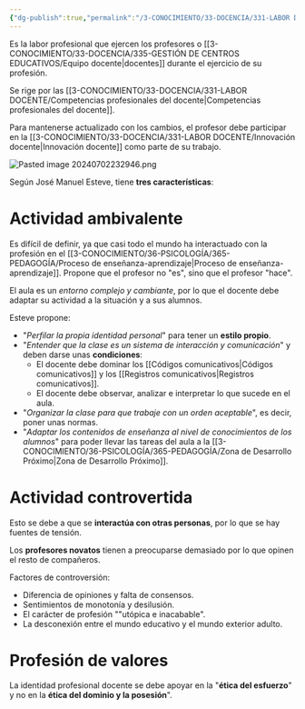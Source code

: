 ```yaml
---
{"dg-publish":true,"permalink":"/3-CONOCIMIENTO/33-DOCENCIA/331-LABOR DOCENTE/Profesión docente/"}
---
```


Es la labor profesional que ejercen los profesores o [[3-CONOCIMIENTO/33-DOCENCIA/335-GESTIÓN DE CENTROS EDUCATIVOS/Equipo docente\|docentes]] durante el ejercicio de su profesión.

Se rige por las [[3-CONOCIMIENTO/33-DOCENCIA/331-LABOR DOCENTE/Competencias profesionales del docente\|Competencias profesionales del docente]].

Para mantenerse actualizado con los cambios, el profesor debe participar en la [[3-CONOCIMIENTO/33-DOCENCIA/331-LABOR DOCENTE/Innovación docente\|Innovación docente]] como parte de su trabajo.

![Pasted image 20240702232946.png](/img/user/3-CONOCIMIENTO/33-DOCENCIA/331-LABOR%20DOCENTE/MEDIA/Pasted%20image%2020240702232946.png)

Según José Manuel Esteve, tiene **tres características**:
# Actividad ambivalente
Es difícil de definir, ya que casi todo el mundo ha interactuado con la profesión en el [[3-CONOCIMIENTO/36-PSICOLOGÍA/365-PEDAGOGÍA/Proceso de enseñanza-aprendizaje\|Proceso de enseñanza-aprendizaje]]. Propone que el profesor no "es", sino que el profesor "hace".

El aula es un *entorno complejo y cambiante*, por lo que el docente debe adaptar su actividad a la situación y a sus alumnos.

Esteve propone:
- "*Perfilar la propia identidad personal*" para tener un **estilo propio**.
- "*Entender que la clase es un sistema de interacción y comunicación*" y deben darse unas **condiciones**:
	- El docente debe dominar los [[Códigos comunicativos\|Códigos comunicativos]] y los [[Registros comunicativos\|Registros comunicativos]].
	- El docente debe observar, analizar e interpretar lo que sucede en el aula.
- "*Organizar la clase para que trabaje con un orden aceptable*", es decir, poner unas normas.
- "*Adaptar los contenidos de enseñanza al nivel de conocimientos de los alumnos*" para poder llevar las tareas del aula a la [[3-CONOCIMIENTO/36-PSICOLOGÍA/365-PEDAGOGÍA/Zona de Desarrollo Próximo\|Zona de Desarrollo Próximo]].
# Actividad controvertida
Esto se debe a que se **interactúa con otras personas**, por lo que se hay fuentes de tensión.

Los **profesores novatos** tienen a preocuparse demasiado por lo que opinen el resto de compañeros.

Factores de controversión:
- Diferencia de opiniones y falta de consensos.
- Sentimientos de monotonía y desilusión.
- El carácter de profesión ""utópica e inacabable".
- La desconexión entre el mundo educativo y el mundo exterior adulto.
# Profesión de valores
La identidad profesional docente se debe apoyar en la "**ética del esfuerzo**" y no en la **ética del dominio y la posesión**".